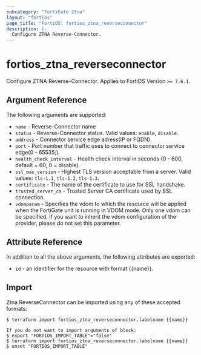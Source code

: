 ```yaml
---
subcategory: "FortiGate Ztna"
layout: "fortios"
page_title: "FortiOS: fortios_ztna_reverseconnector"
description: |-
  Configure ZTNA Reverse-Connector.
---
```


# fortios_ztna_reverseconnector
Configure ZTNA Reverse-Connector. Applies to FortiOS Version `>= 7.6.1`.

## Argument Reference

The following arguments are supported:

* `name` - Reverse-Connector name
* `status` - Reverse-Connector status. Valid values: `enable`, `disable`.
* `address` - Connector service edge adress(IP or FQDN).
* `port` - Port number that traffic uses to connect to connector service edge(0 - 65535;).
* `health_check_interval` - Health check interval in seconds (0 - 600, default = 60, 0 = disable).
* `ssl_max_version` - Highest TLS version acceptable from a server. Valid values: `tls-1.1`, `tls-1.2`, `tls-1.3`.
* `certificate` - The name of the certificate to use for SSL handshake.
* `trusted_server_ca` - Trusted Server CA certificate used by SSL connection.
* `vdomparam` - Specifies the vdom to which the resource will be applied when the FortiGate unit is running in VDOM mode. Only one vdom can be specified. If you want to inherit the vdom configuration of the provider, please do not set this parameter.


## Attribute Reference

In addition to all the above arguments, the following attributes are exported:
* `id` - an identifier for the resource with format {{name}}.

## Import

Ztna ReverseConnector can be imported using any of these accepted formats:
```
$ terraform import fortios_ztna_reverseconnector.labelname {{name}}

If you do not want to import arguments of block:
$ export "FORTIOS_IMPORT_TABLE"="false"
$ terraform import fortios_ztna_reverseconnector.labelname {{name}}
$ unset "FORTIOS_IMPORT_TABLE"
```
